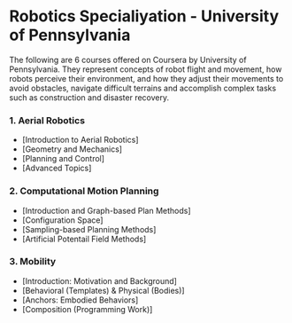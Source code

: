 # Robotics Specialiyation - University of Pennsylvania

The following are 6 courses offered on Coursera by University of Pennsylvania. They represent concepts of robot flight and movement, how robots perceive their environment, and how they adjust their movements to avoid obstacles, navigate difficult terrains and accomplish complex tasks such as construction and disaster recovery.

### 1. Aerial Robotics
  * [Introduction to Aerial Robotics]
  * [Geometry and Mechanics]
  * [Planning and Control]
  * [Advanced Topics]

### 2. Computational Motion Planning
  * [Introduction and Graph-based Plan Methods]
  * [Configuration Space]
  * [Sampling-based Planning Methods]
  * [Artificial Potentail Field Methods]

### 3. Mobility
  * [Introduction: Motivation and Background]
  * [Behavioral (Templates) & Physical (Bodies)]
  * [Anchors: Embodied Behaviors]
  * [Composition (Programming Work)]

